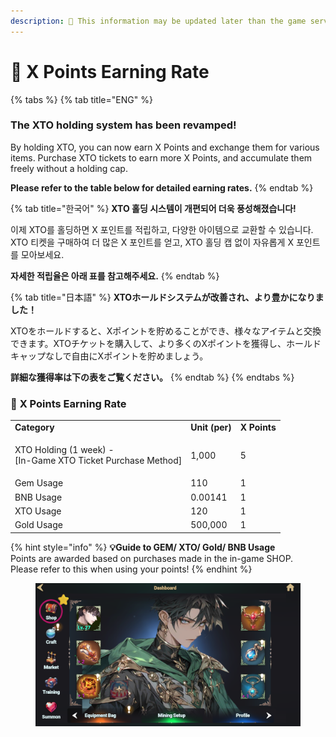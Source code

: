 ```yaml
---
description: 🛑 This information may be updated later than the game server data.
---
```


# 🍓 X Points Earning Rate

{% tabs %}
{% tab title="ENG" %}
### **The XTO holding system has been revamped!**&#x20;

By holding XTO, you can now earn X Points and exchange them for various items. Purchase XTO tickets to earn more X Points, and accumulate them freely without a holding cap.

&#x20;**Please refer to the table below for detailed earning rates.**
{% endtab %}

{% tab title="한국어" %}
**XTO 홀딩 시스템이 개편되어 더욱 풍성해졌습니다!**&#x20;

이제 XTO를 홀딩하면 X 포인트를 적립하고, 다양한 아이템으로 교환할 수 있습니다. \
XTO 티켓을 구매하여 더 많은 X 포인트를 얻고, XTO 홀딩 캡 없이 자유롭게 X 포인트를 모아보세요.&#x20;

**자세한 적립율은 아래 표를 참고해주세요.**
{% endtab %}

{% tab title="日本語" %}
**XTOホールドシステムが改善され、より豊かになりました！**

&#x20;XTOをホールドすると、Xポイントを貯めることができ、様々なアイテムと交換できます。XTOチケットを購入して、より多くのXポイントを獲得し、ホールドキャップなしで自由にXポイントを貯めましょう。

**詳細な獲得率は下の表をご覧ください。**
{% endtab %}
{% endtabs %}

### 🍓 **X Points Earning Rate**

|                                                                        |                |              |
| ---------------------------------------------------------------------- | -------------- | ------------ |
| **Category**                                                           | **Unit (per)** | **X Points** |
| <p>XTO Holding (1 week) - <br>[In-Game XTO Ticket Purchase Method]</p> | 1,000          | 5            |
| Gem Usage                                                              | 110            | 1            |
| BNB Usage                                                              | 0.00141        | 1            |
| XTO Usage                                                              | 120            | 1            |
| Gold Usage                                                             | 500,000        | 1            |

{% hint style="info" %}
**💡Guide to GEM/ XTO/ Gold/ BNB Usage**\
Points are awarded based on purchases made in the in-game SHOP.\
Please refer to this when using your points!
{% endhint %}

<figure><img src="../../.gitbook/assets/image (1) (1) (1) (1) (1) (1).png" alt=""><figcaption></figcaption></figure>
